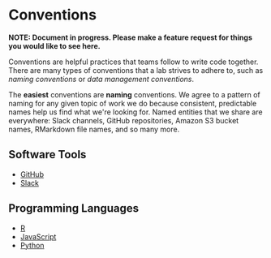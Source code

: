 # Conventions

**NOTE: Document in progress. Please make a feature request for things you 
would like to see here.**

Conventions are helpful practices that teams follow to write code together. There are
many types of conventions that a lab strives to adhere to, such as _naming conventions_
or _data management conventions_.

The **easiest** conventions are **naming** conventions. We agree to a pattern of naming
for any given topic of work we do because consistent, predictable names help us find
what we're looking for. Named entities that we share are everywhere: Slack channels, GitHub repositories,
Amazon S3 bucket names, RMarkdown file names, and so many more.

## Software Tools

- [GitHub](/software-tools/github)
- [Slack](/software-tools/slack)

## Programming Languages

- [R](/programming-languages/r)
- [JavaScript](/programming-languages/javascript)
- [Python](/programming-languages/python)
